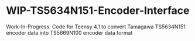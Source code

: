 # WIP-TS5634N151-Encoder-Interface
Work-In-Progress: Code for Teensy 4.1 to convert Tamagawa TS5634N151 encoder data into TS5669N100 encoder data format

